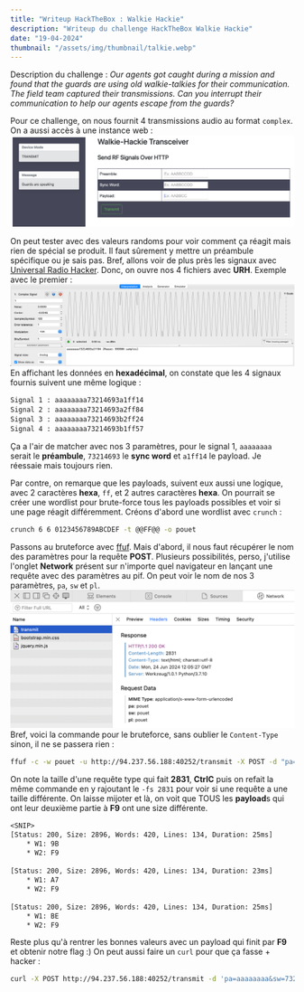 ```yaml
---
title: "Writeup HackTheBox : Walkie Hackie"
description: "Writeup du challenge HackTheBox Walkie Hackie"
date: "19-04-2024"
thumbnail: "/assets/img/thumbnail/talkie.webp"
---
```

Description du challenge : 
*Our agents got caught during a mission and found that the guards are using old walkie-talkies for their communication. The field team captured their transmissions. Can you interrupt their communication to help our agents escape from the guards?*

Pour ce challenge, on nous fournit 4 transmissions audio au format `complex`. 
On a aussi accès à une instance web : 
![Instance web Walkie Hackie](../../assets/img/pages/writeups/walkie_hackie/walkie1.png)
  
On peut tester avec des valeurs randoms pour voir comment ça réagit mais rien de spécial se produit. 
Il faut sûrement y mettre un préambule spécifique ou je sais pas. Bref, allons voir de plus près les signaux avec [Universal Radio Hacker](https://github.com/jopohl/urh).
Donc, on ouvre nos 4 fichiers avec **URH**. Exemple avec le premier :
![Universal Radio Hacker](../../assets/img/pages/writeups/walkie_hackie/walkie3.png)
En affichant les données en **hexadécimal**, on constate que les 4 signaux fournis suivent une même logique : 
```bash
Signal 1 : aaaaaaaa73214693a1ff14
Signal 2 : aaaaaaaa73214693a2ff84
Signal 3 : aaaaaaaa73214693b2ff24
Signal 4 : aaaaaaaa73214693b1ff57
```
Ça a l'air de matcher avec nos 3 paramètres, pour le signal 1, `aaaaaaaa` serait le **préambule**, `73214693` le **sync word** et `a1ff14` le payload. 
Je réessaie mais toujours rien. 

Par contre, on remarque que les payloads, suivent eux aussi une logique, avec 2 caractères **hexa**, `ff`, et 2 autres caractères **hexa**. 
On pourrait se créer une wordlist pour brute-force tous les payloads possibles et voir si une page réagit différemment.
Créons d'abord une wordlist avec `crunch` : 
```bash
crunch 6 6 0123456789ABCDEF -t @@FF@@ -o pouet
```
Passons au bruteforce avec [ffuf](https://github.com/ffuf/ffuf). Mais d'abord, il nous faut récupérer le nom des paramètres pour la requête **POST**. Plusieurs possibilités, perso, j'utilise l'onglet **Network** présent sur n'importe quel navigateur en lançant une requête avec des paramètres au pif. On peut voir le nom de nos 3 paramètres, `pa`, `sw` et `pl`.
![Network Edge](../../assets/img/pages/writeups/walkie_hackie/walkie2.png)
Bref, voici la commande pour le bruteforce, sans oublier le `Content-Type` sinon, il ne se passera rien : 
```bash
ffuf -c -w pouet -u http://94.237.56.188:40252/transmit -X POST -d "pa=aaaaaaaa&sw=73214693&pl=FUZZ" -H "Content-Type: application/x-www-form-urlencoded"
```
On note la taille d'une requête type qui fait **2831**, **CtrlC** puis on refait la même commande en y rajoutant le `-fs 2831` pour voir si une requête a une taille différente. 
On laisse mijoter et là, on voit que TOUS les **payload**s qui ont leur deuxième partie à **F9** ont une size différente.
```
<SNIP>
[Status: 200, Size: 2896, Words: 420, Lines: 134, Duration: 25ms]
    * W1: 9B
    * W2: F9

[Status: 200, Size: 2896, Words: 420, Lines: 134, Duration: 23ms]
    * W1: A7
    * W2: F9

[Status: 200, Size: 2896, Words: 420, Lines: 134, Duration: 25ms]
    * W1: BE
    * W2: F9
```
Reste plus qu'à rentrer les bonnes valeurs avec un payload qui finit par **F9** et obtenir notre flag :)
On peut aussi faire un `curl` pour que ça fasse + hacker : 
```bash
curl -X POST http://94.237.56.188:40252/transmit -d 'pa=aaaaaaaa&sw=73214693&pl=a2fff9'
```